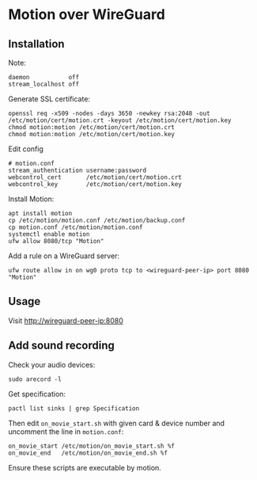 # Motion over WireGuard

## Installation
Note: 
```
daemon           off
stream_localhost off
```

Generate SSL certificate:
```shell
openssl req -x509 -nodes -days 3650 -newkey rsa:2048 -out /etc/motion/cert/motion.crt -keyout /etc/motion/cert/motion.key
chmod motion:motion /etc/motion/cert/motion.crt
chmod motion:motion /etc/motion/cert/motion.key
```

Edit config
```shell
# motion.conf
stream_authentication username:password
webcontrol_cert       /etc/motion/cert/motion.crt
webcontrol_key        /etc/motion/cert/motion.key
```

Install Motion:
```shell
apt install motion
cp /etc/motion/motion.conf /etc/motion/backup.conf
cp motion.conf /etc/motion/motion.conf
systemctl enable motion
ufw allow 8080/tcp "Motion"
```

Add a rule on a WireGuard server:
```shell
ufw route allow in on wg0 proto tcp to <wireguard-peer-ip> port 8080 "Motion"
```

## Usage
Visit [http://wireguard-peer-ip:8080](http://wireguard-peer-ip:8080)

## Add sound recording
Check your audio devices:
```shell
sudo arecord -l
```
Get specification:
```shell
pactl list sinks | grep Specification
```

Then edit `on_movie_start.sh` with given card & device number and uncomment the line in `motion.conf`:
```
on_movie_start /etc/motion/on_movie_start.sh %f
on_movie_end   /etc/motion/on_movie_end.sh %f
```
Ensure these scripts are executable by motion.
